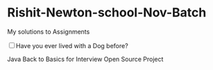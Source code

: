 # Rishit-Newton-school-Nov-Batch
My solutions to Assignments



<label><input type="checkbox" id="checkbox" name="address" value="Have you ever lived with a Dog before?">Have you ever lived with a Dog before?</label>



Java Back to Basics for Interview
Open Source Project 

